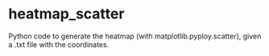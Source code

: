 # heatmap_scatter
Python code to generate the heatmap (with matplotlib.pyploy.scatter), given a .txt file with the coordinates.
